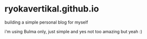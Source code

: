 # ryokavertikal.github.io

building a simple personal blog for myself

i'm using Bulma only, just simple and yes not too amazing but yeah :)
